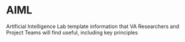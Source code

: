# AIML
Artificial Intelligence Lab template information that VA Researchers and Project Teams will find useful, including key principles
